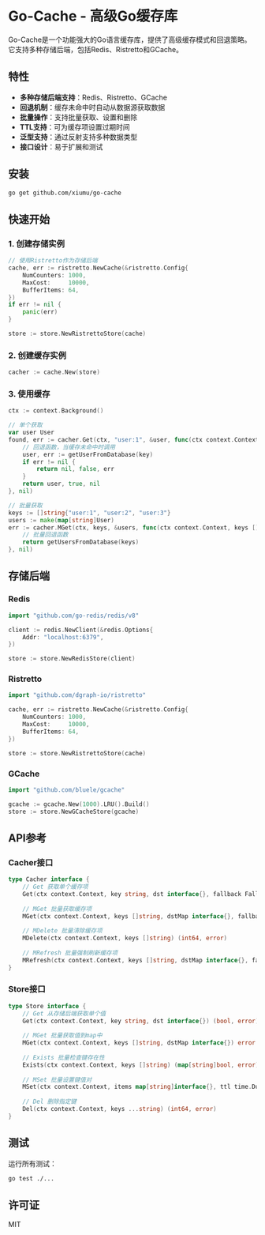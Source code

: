 # Go-Cache - 高级Go缓存库

Go-Cache是一个功能强大的Go语言缓存库，提供了高级缓存模式和回退策略。它支持多种存储后端，包括Redis、Ristretto和GCache。

## 特性

- **多种存储后端支持**：Redis、Ristretto、GCache
- **回退机制**：缓存未命中时自动从数据源获取数据
- **批量操作**：支持批量获取、设置和删除
- **TTL支持**：可为缓存项设置过期时间
- **泛型支持**：通过反射支持多种数据类型
- **接口设计**：易于扩展和测试

## 安装

```bash
go get github.com/xiumu/go-cache
```

## 快速开始

### 1. 创建存储实例

```go
// 使用Ristretto作为存储后端
cache, err := ristretto.NewCache(&ristretto.Config{
    NumCounters: 1000,
    MaxCost:     10000,
    BufferItems: 64,
})
if err != nil {
    panic(err)
}

store := store.NewRistrettoStore(cache)
```

### 2. 创建缓存实例

```go
cacher := cache.New(store)
```

### 3. 使用缓存

```go
ctx := context.Background()

// 单个获取
var user User
found, err := cacher.Get(ctx, "user:1", &user, func(ctx context.Context, key string) (interface{}, bool, error) {
    // 回退函数，当缓存未命中时调用
    user, err := getUserFromDatabase(key)
    if err != nil {
        return nil, false, err
    }
    return user, true, nil
}, nil)

// 批量获取
keys := []string{"user:1", "user:2", "user:3"}
users := make(map[string]User)
err := cacher.MGet(ctx, keys, &users, func(ctx context.Context, keys []string) (map[string]interface{}, error) {
    // 批量回退函数
    return getUsersFromDatabase(keys)
}, nil)
```

## 存储后端

### Redis

```go
import "github.com/go-redis/redis/v8"

client := redis.NewClient(&redis.Options{
    Addr: "localhost:6379",
})

store := store.NewRedisStore(client)
```

### Ristretto

```go
import "github.com/dgraph-io/ristretto"

cache, err := ristretto.NewCache(&ristretto.Config{
    NumCounters: 1000,
    MaxCost:     10000,
    BufferItems: 64,
})

store := store.NewRistrettoStore(cache)
```

### GCache

```go
import "github.com/bluele/gcache"

gcache := gcache.New(1000).LRU().Build()
store := store.NewGCacheStore(gcache)
```

## API参考

### Cacher接口

```go
type Cacher interface {
    // Get 获取单个缓存项
    Get(ctx context.Context, key string, dst interface{}, fallback FallbackFunc, opts *CacheOptions) (bool, error)
    
    // MGet 批量获取缓存项
    MGet(ctx context.Context, keys []string, dstMap interface{}, fallback BatchFallbackFunc, opts *CacheOptions) error
    
    // MDelete 批量清除缓存项
    MDelete(ctx context.Context, keys []string) (int64, error)
    
    // MRefresh 批量强制刷新缓存项
    MRefresh(ctx context.Context, keys []string, dstMap interface{}, fallback BatchFallbackFunc, opts *CacheOptions) error
}
```

### Store接口

```go
type Store interface {
    // Get 从存储后端获取单个值
    Get(ctx context.Context, key string, dst interface{}) (bool, error)
    
    // MGet 批量获取值到map中
    MGet(ctx context.Context, keys []string, dstMap interface{}) error
    
    // Exists 批量检查键存在性
    Exists(ctx context.Context, keys []string) (map[string]bool, error)
    
    // MSet 批量设置键值对
    MSet(ctx context.Context, items map[string]interface{}, ttl time.Duration) error
    
    // Del 删除指定键
    Del(ctx context.Context, keys ...string) (int64, error)
}
```

## 测试

运行所有测试：

```bash
go test ./...
```

## 许可证

MIT